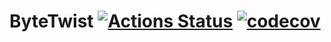 # ByteTwist [![Actions Status](https://github.com/bytetwist/ByteTwist/workflows/CI/badge.svg)](https://github.com/bytetwist/ByteTwist/actions) [![codecov](https://codecov.io/gh/bytetwist/ByteTwist/branch/master/graph/badge.svg)](https://codecov.io/gh/bytetwist/ByteTwist)
